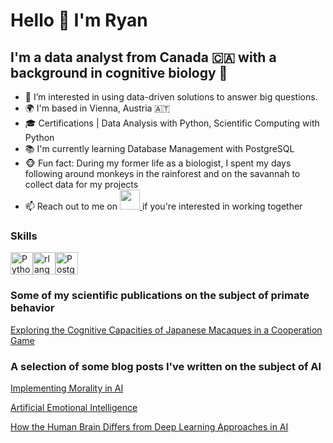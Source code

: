 Hello 👋 I'm Ryan
==================
I'm a data analyst from Canada 🇨🇦 with a background in cognitive biology 🧠
------------------
- 👀 I’m interested in using data-driven solutions to answer big questions.
- 🌍  I'm based in Vienna, Austria 🇦🇹
- 🎓 Certifications | Data Analysis with Python, Scientific Computing with Python
- 📚 I'm currently learning Database Management with PostgreSQL
- :monkey_face: Fun fact: During my former life as a biologist, I spent my days following around monkeys in the rainforest and on the savannah to collect data for my projects
- 📫 Reach out to me on <a href="https://www.linkedin.com/in/ryan-sigmundson-6847a854" target="_blank" rel="noreferrer"> <picture> <source media="(prefers-color-scheme: dark)" srcset="https://raw.githubusercontent.com/danielcranney/readme-generator/main/public/icons/socials/linkedin-dark.svg" /> <source media="(prefers-color-scheme: light)" srcset="https://raw.githubusercontent.com/danielcranney/readme-generator/main/public/icons/socials/linkedin.svg" /> <img src="https://raw.githubusercontent.com/danielcranney/readme-generator/main/public/icons/socials/linkedin.svg" width="32" height="32" /> </picture>  </a>if you're interested in working together
### Skills 
<p align="left">
<a href="https://www.python.org/" target="_blank" rel="noreferrer"><img src="https://raw.githubusercontent.com/danielcranney/readme-generator/main/public/icons/skills/python-colored.svg" width="36" height="36" alt="Python" /></a><a href="https://www.r-project.org/" target="_blank" rel="noreferrer"><img src="https://raw.githubusercontent.com/danielcranney/readme-generator/main/public/icons/skills/rlang-colored.svg" width="36" height="36" alt="rlang" /></a><a href="https://www.postgresql.org/" target="_blank" rel="noreferrer"><img src="https://raw.githubusercontent.com/danielcranney/readme-generator/main/public/icons/skills/postgresql-colored.svg" width="36" height="36" alt="PostgreSQL" /></a>
                    </p>


### Some of my scientific publications on the subject of primate behavior
[Exploring the Cognitive Capacities of Japanese Macaques in a Cooperation Game](https://www.mdpi.com/2076-2615/11/6/1497)

### A selection of some blog posts I've written on the subject of AI
[Implementing Morality in AI](https://semanticstructure.blogspot.com/2023/09/implementing-morality-in-ai.html)

[Artificial Emotional Intelligence](https://semanticstructure.blogspot.com/2023/06/artificial-emotional-intelligence.html)

[How the Human Brain Differs from Deep Learning Approaches in AI](https://semanticstructure.blogspot.com/2023/04/how-human-brain-differs-from-deep.html)

                    
  
<!---
ry4nsigs/ry4nsigs is a ✨ special ✨ repository because its `README.md` (this file) appears on your GitHub profile.
You can click the Preview link to take a look at your changes.
--->

